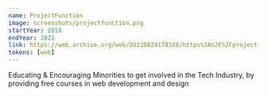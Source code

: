 ```yaml
---
name: ProjectFunction
image: screenshots/projectfunction.png
startYear: 2018
endYear: 2022
link: https://web.archive.org/web/20220824170328/https%3A%2F%2Fprojectfunction.io
tokens: [web]
---
```


Educating & Encouraging Minorities to get involved in the Tech Industry, by providing free courses in web development and design